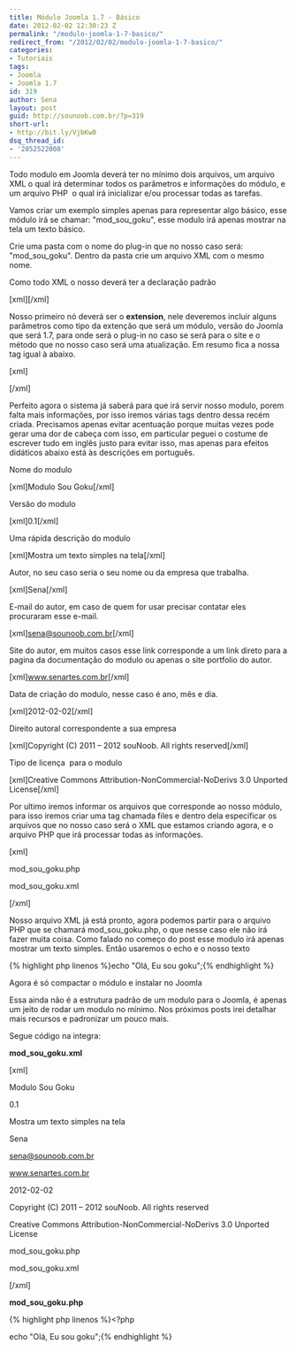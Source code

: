 ```yaml
---
title: Módulo Joomla 1.7 - Básico
date: 2012-02-02 12:30:23 Z
permalink: "/modulo-joomla-1-7-basico/"
redirect_from: "/2012/02/02/modulo-joomla-1-7-basico/"
categories:
- Tutoriais
tags:
- Joomla
- Joomla 1.7
id: 319
author: Sena
layout: post
guid: http://sounoob.com.br/?p=319
short-url:
- http://bit.ly/VjbKw0
dsq_thread_id:
- '2852522008'
---
```


Todo modulo em Joomla deverá ter no mínimo dois arquivos, um arquivo XML o qual irá determinar todos os parâmetros e informações do módulo, e um arquivo PHP  o qual irá inicializar e/ou processar todas as tarefas.

Vamos criar um exemplo simples apenas para representar algo básico, esse módulo irá se chamar: "mod\_sou\_goku", esse modulo irá apenas mostrar na tela um texto básico.<!--more-->

Crie uma pasta com o nome do plug-in que no nosso caso será:  "mod\_sou\_goku". Dentro da pasta crie um arquivo XML com o mesmo nome.

Como todo XML o nosso deverá ter a declaração padrão

[xml]<?xml version="1.0" encoding="utf-8"?>[/xml]

Nosso primeiro nó deverá ser o **extension**, nele deveremos incluir alguns parâmetros como tipo da extenção que será um módulo, versão do Joomla que será 1.7, para onde será o plug-in no caso se será para o site e o método que no nosso caso será uma atualização. Em resumo fica a nossa tag igual à abaixo.

[xml]<extension type="module" version="1.7" client="site" method="upgrade">
  
</extension>[/xml]

Perfeito agora o sistema já saberá para que irá servir nosso modulo, porem falta mais informações, por isso iremos várias tags dentro dessa recém criada. Precisamos apenas evitar acentuação porque muitas vezes pode gerar uma dor de cabeça com isso, em particular peguei o costume de escrever tudo em inglês justo para evitar isso, mas apenas para efeitos didáticos abaixo está às descrições em português.

Nome do modulo

[xml]<name>Modulo Sou Goku</name>[/xml]

Versão do modulo

[xml]<version>0.1</version>[/xml]

Uma rápida descrição do modulo

[xml]<description>Mostra um texto simples na tela</description>[/xml]

Autor, no seu caso seria o seu nome ou da empresa que trabalha.

[xml]<author>Sena</author>[/xml]

E-mail do autor, em caso de quem for usar precisar contatar eles procuraram esse e-mail.

[xml]<authorEmail>sena@sounoob.com.br</authorEmail>[/xml]

Site do autor, em muitos casos esse link corresponde a um link direto para a pagina da documentação do modulo ou apenas o site portfolio do autor.

[xml]<authorUrl>www.senartes.com.br</authorUrl>[/xml]

Data de criação do modulo, nesse caso é ano, mês e dia.

[xml]<creationDate>2012-02-02</creationDate>[/xml]

Direito autoral correspondente a sua empresa

[xml]<copyright>Copyright (C) 2011 – 2012 souNoob. All rights reserved</copyright>[/xml]

Tipo de licença  para o modulo

[xml]<license>Creative Commons Attribution-NonCommercial-NoDerivs 3.0 Unported License</license>[/xml]

Por ultimo iremos informar os arquivos que corresponde ao nosso módulo, para isso iremos criar uma tag chamada files e dentro dela especificar os arquivos que no nosso caso será o XML que estamos criando agora, e o arquivo PHP que irá processar todas as informações.

[xml]<files>
      
<filename module="mod\_sou\_goku">mod\_sou\_goku.php</filename>
      
<filename>mod\_sou\_goku.xml</filename>
  
</files>[/xml]

Nosso arquivo XML já está pronto, agora podemos partir para o arquivo PHP que se chamará mod\_sou\_goku.php, o que nesse caso ele não irá fazer muita coisa. Como falado no começo do post esse modulo irá apenas mostrar um texto simples. Então usaremos o echo e o nosso texto

{% highlight php linenos %}echo "Olá, Eu sou goku";{% endhighlight %} 

Agora é só compactar o módulo e instalar no Joomla

Essa ainda não é a estrutura padrão de um modulo para o Joomla, é apenas um jeito de rodar um modulo no mínimo. Nos próximos posts irei detalhar mais recursos e padronizar um pouco mais.

Segue código na integra:

**mod\_sou\_goku.xml**

[xml]<?xml version="1.0" encoding="utf-8"?>
  
<extension type="module" version="1.7" client="site" method="upgrade">
  
<name>Modulo Sou Goku</name>
  
<version>0.1</version>
  
<description>Mostra um texto simples na tela</description>
  
<author>Sena</author>
  
<authorEmail>sena@sounoob.com.br</authorEmail>
  
<authorUrl>www.senartes.com.br</authorUrl>
  
<creationDate>2012-02-02</creationDate>
  
<copyright>Copyright (C) 2011 – 2012 souNoob. All rights reserved</copyright>
  
<license>Creative Commons Attribution-NonCommercial-NoDerivs 3.0 Unported License</license>
  
<files>
      
<filename module="mod\_sou\_goku">mod\_sou\_goku.php</filename>
      
<filename>mod\_sou\_goku.xml</filename>
  
</files>
  
</extension>[/xml]

**mod\_sou\_goku.php**

{% highlight php linenos %}<?php
  
echo "Olá, Eu sou goku";{% endhighlight %} 